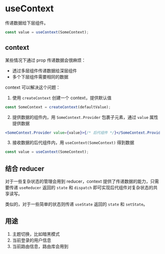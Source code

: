 # useContext

传递数据给下层组件。

```js
const value = useContext(SomeContext);
```

## context

某些情况下通过 prop 传递数据会很麻烦：

- 透过多层组件传递数据给深层组件
- 多个下层组件需要相同的数据

context 可以解决这个问题：

1. 使用 `createContext` 创建一个 context，提供默认值

```js
const SomeContext = createContext(defaultValue);
```

2. 提供数据的组件内，用 `SomeContext.Provider` 包裹子元素，通过 `value` 属性提供数据

```jsx
<SomeContext.Provider value={value}>{/* 后代组件 */}</SomeContext.Provider>
```

3. 接收数据的后代组件内，用 `useContext(SomeContext)` 得到数据

```js
const value = useContext(SomeContext);
```

## 结合 reducer

对于一些复杂状态的管理会用到 reducer，context 提供了传递数据的能力，只需要传递 `useReducer` 返回的 `state` 和 `dispatch` 即可实现后代组件对复杂状态的共享读写。

类似的，对于一些简单的状态则传递 `useState` 返回的 `state` 和 `setState`。

## 用途

1. 主题切换，比如暗黑模式
2. 当前登录的用户信息
3. 当前路由信息，路由库会用到
